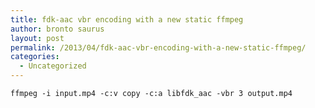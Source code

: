 ```yaml
---
title: fdk-aac vbr encoding with a new static ffmpeg
author: bronto saurus
layout: post
permalink: /2013/04/fdk-aac-vbr-encoding-with-a-new-static-ffmpeg/
categories:
  - Uncategorized
---
```

`ffmpeg -i input.mp4 -c:v copy -c:a libfdk_aac -vbr 3 output.mp4`